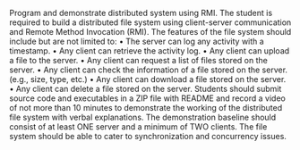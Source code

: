 Program and demonstrate distributed system using RMI.
The student is required to build a distributed file system using client-server communication and Remote Method Invocation (RMI). The features of the file system should include but are not limited to:
• The server can log any activity with a timestamp.
• Any client can retrieve the activity log.
• Any client can upload a file to the server.
• Any client can request a list of files stored on the server.
• Any client can check the information of a file stored on the server. (e.g., size, type, etc.)
• Any client can download a file stored on the server.
• Any client can delete a file stored on the server.
Students should submit source code and executables in a ZIP file with README and record a video of not more than 10 minutes to demonstrate the working of the distributed file system with verbal explanations.
The demonstration baseline should consist of at least ONE server and a minimum of TWO clients. The file system should be able to cater to synchronization and concurrency issues.

